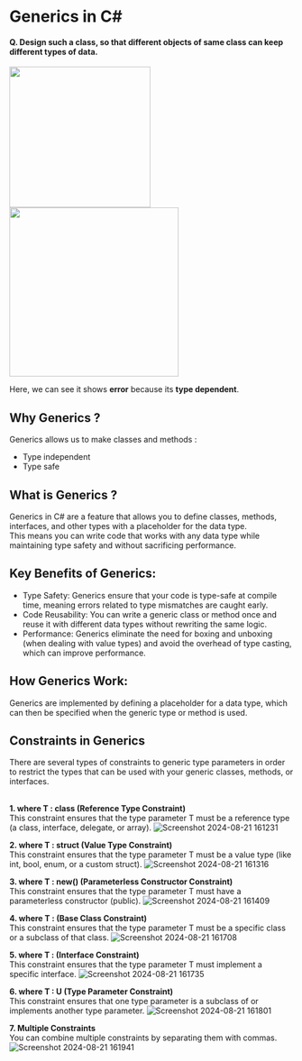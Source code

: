 <h1>Generics in C#</h1>

<h4> Q. Design such a class, so that different objects of same  class  can keep different types of data. </h4>

<img src="https://github.com/user-attachments/assets/3730cbfa-e410-44dc-8f34-dd6df530c14c" width="250" />
<img src="https://github.com/user-attachments/assets/1e795328-f53e-4cd3-b269-532012a32ca9" width="300" />
<br>

Here, we can see it shows **error** because its **type dependent**.

<h2>Why Generics ?</h2>
Generics allows us to make classes and methods : 

<ul>
<li> Type independent</li>
<li> Type safe</li>
</ul>

<h2>What is Generics ? </h2>
Generics in C# are a feature that allows you to define classes, methods, interfaces, and other types with a placeholder for the data type. <br>
This means you can write code that works with any data type while maintaining type safety and without sacrificing performance.

<h2>Key Benefits of Generics:</h2>
<ul>
<li>Type Safety: Generics ensure that your code is type-safe at compile time, meaning errors related to type mismatches are caught early.</li>
<li>Code Reusability: You can write a generic class or method once and reuse it with different data types without rewriting the same logic.</li>
<li>Performance: Generics eliminate the need for boxing and unboxing (when dealing with value types) and avoid the overhead of type casting, which can improve performance.</li>
</ul>

<h2>How Generics Work:</h2>
Generics are implemented by defining a placeholder for a data type, which can then be specified when the generic type or method is used.

<h2>Constraints in Generics</h2>
There are several types of constraints to generic type parameters in order to restrict the types that can be used with your generic classes, methods, or interfaces. <br><br>

**1. where T : class (Reference Type Constraint)**
<br>This constraint ensures that the type parameter T must be a reference type (a class, interface, delegate, or array).
![Screenshot 2024-08-21 161231](https://github.com/user-attachments/assets/e1ee54dc-013b-4975-90d7-697f12711b29)


**2. where T : struct (Value Type Constraint)**
<br>This constraint ensures that the type parameter T must be a value type (like int, bool, enum, or a custom struct).
![Screenshot 2024-08-21 161316](https://github.com/user-attachments/assets/022e1537-1f2f-4807-ac59-c32727fc4554)


**3. where T : new() (Parameterless Constructor Constraint)**
<br>This constraint ensures that the type parameter T must have a parameterless constructor (public).
![Screenshot 2024-08-21 161409](https://github.com/user-attachments/assets/b4388d69-9bc6-4b17-a9c4-51491e1d6753)

**4. where T : <base class> (Base Class Constraint)**
<br>This constraint ensures that the type parameter T must be a specific class or a subclass of that class.
![Screenshot 2024-08-21 161708](https://github.com/user-attachments/assets/9500c53d-d865-4ad7-b1d3-b266f66c6643)

**5. where T : <interface> (Interface Constraint)**
<br>This constraint ensures that the type parameter T must implement a specific interface.
![Screenshot 2024-08-21 161735](https://github.com/user-attachments/assets/da102db4-1d6a-4c22-869e-0d914d73ca7b)

**6. where T : U (Type Parameter Constraint)**
<br>This constraint ensures that one type parameter is a subclass of or implements another type parameter.
![Screenshot 2024-08-21 161801](https://github.com/user-attachments/assets/ff407633-642c-4677-8307-d50a108bebca)

**7. Multiple Constraints**
<br>You can combine multiple constraints by separating them with commas.
![Screenshot 2024-08-21 161941](https://github.com/user-attachments/assets/44b57f8a-9fa5-4587-b92c-e6e168965796)
